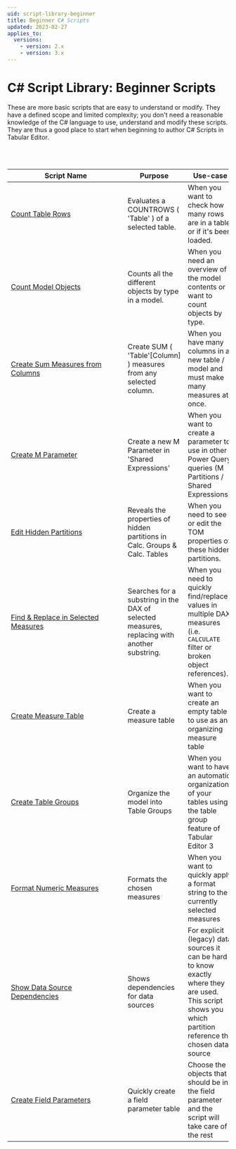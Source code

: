 ```yaml
---
uid: script-library-beginner
title: Beginner C# Scripts
updated: 2023-02-27
applies_to:
  versions:
    - version: 2.x
    - version: 3.x
---
```


# C# Script Library: Beginner Scripts

These are more basic scripts that are easy to understand or modify. They have a defined scope and limited complexity; you don't need a reasonable knowledge of the C# language to use, understand and modify these scripts. They are thus a good place to start when beginning to author C# Scripts in Tabular Editor.

<br>
<br>

| <div style="width:250px">Script Name</div> | Purpose | Use-case |
| --- | --- | --- |
| [Count Table Rows](Beginner/script-count-rows.md) | Evaluates a COUNTROWS ( 'Table' ) of a selected table. | When you want to check how many rows are in a table, or if it's been loaded. |
| [Count Model Objects](Beginner/script-count-things.md) | Counts all the different objects by type in a model. | When you need an overview of the model contents or want to count objects by type. | 
| [Create Sum Measures from Columns](Beginner/script-create-sum-measures-from-columns.md) | Create SUM ( 'Table'[Column] ) measures from any selected column. | When you have many columns in a new table / model and must make many measures at once. |
| [Create M Parameter](Beginner/script-create-m-parameter.md) | Create a new M Parameter in 'Shared Expressions' | When you want to create a parameter to use in other Power Query queries (M Partitions / Shared Expressions). |
| [Edit Hidden Partitions](Beginner/script-edit-hidden-partitions.md) | Reveals the properties of hidden partitions in Calc. Groups & Calc. Tables | When you need to see or edit the TOM properties of these hidden partitions. | 
| [Find & Replace in Selected Measures](Beginner/script-find-replace-selected-measures.md) | Searches for a substring in the DAX of selected measures, replacing with another substring. | When you need to quickly find/replace values in multiple DAX measures (i.e. `CALCULATE` filter or broken object references). | 
| [Create Measure Table](Beginner/script-create-measure-table.md) | Create a measure table | When you want to create an empty table to use as an organizing measure table|
| [Create Table Groups](Beginner/script-create-table-groups.md) | Organize the model into Table Groups | When you want to have an automatic organization of your tables using the table group feature of Tabular Editor 3 |
| [Format Numeric Measures](Beginner/script-format-numeric-measures.md) | Formats the chosen measures | When you want to quickly apply a format string to the currently selected measures |
| [Show Data Source Dependencies](Beginner/script-show-data-source-dependencies.md) | Shows dependencies for data sources | For explicit (legacy) data sources it can be hard to know exactly where they are used. This script shows you which partition reference the chosen data source |
| [Create Field Parameters](Beginner/script-create-field-parameter.md) | Quickly create a field parameter table | Choose the objects that should be in the field parameter and the script will take care of the rest |


